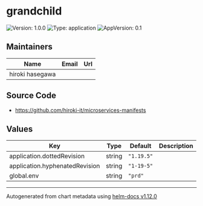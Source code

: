 # grandchild

![Version: 1.0.0](https://img.shields.io/badge/Version-1.0.0-informational?style=flat-square) ![Type: application](https://img.shields.io/badge/Type-application-informational?style=flat-square) ![AppVersion: 0.1](https://img.shields.io/badge/AppVersion-0.1-informational?style=flat-square)

## Maintainers

| Name | Email | Url |
| ---- | ------ | --- |
| hiroki hasegawa |  |  |

## Source Code

* <https://github.com/hiroki-it/microservices-manifests>

## Values

| Key | Type | Default | Description |
|-----|------|---------|-------------|
| application.dottedRevision | string | `"1.19.5"` |  |
| application.hyphenatedRevision | string | `"1-19-5"` |  |
| global.env | string | `"prd"` |  |

----------------------------------------------
Autogenerated from chart metadata using [helm-docs v1.12.0](https://github.com/norwoodj/helm-docs/releases/v1.12.0)
